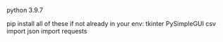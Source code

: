 python 3.9.7

pip install all of these if not already in your env:
tkinter
PySimpleGUI
csv
import json
import requests